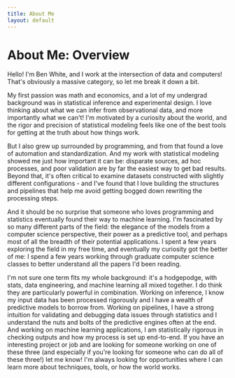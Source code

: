 ```yaml
---
title: About Me
layout: default
---
```


# About Me: Overview

Hello! I'm Ben White, and I work at the intersection of data and computers! That's obviously a massive category, so let me break it down a bit.

My first passion was math and economics, and a lot of my undergrad background was in statistical inference and experimental design. I love thinking about what we can infer from observational data, and more importantly what we can't! I'm motivated by a curiosity about the world, and the rigor and precision of statistical modeling feels like one of the best tools for getting at the truth about how things work.

But I also grew up surrounded by programming, and from that found a love of automation and standardization. And my work with statistical modeling showed me just how important it can be: disparate sources, ad hoc processes, and poor validation are by far the easiest way to get bad results. Beyond that, it's often critical to examine datasets constructed with slightly different configurations - and I've found that I love building the structures and pipelines that help me avoid getting bogged down rewriting the processing steps.

And it should be no surprise that someone who loves programming and statistics eventually found their way to machine learning. I'm fascinated by so many different parts of the field: the elegance of the models from a computer science perspective, their power as a predictive tool, and perhaps most of all the breadth of their potential applications. I spent a few years exploring the field in my free time, and eventually my curiosity got the better of me: I spend a few years working through graduate computer science classes to better understand all the papers I'd been reading.

I'm not sure one term fits my whole background: it's a hodgepodge, with stats, data engineering, and machine learning all mixed together. I do think they are particularly powerful in combination. Working on inference, I know my input data has been processed rigorously and I have a wealth of predictive models to borrow from. Working on pipelines, I have a strong intuition for validating and debugging data issues through statistics and I understand the nuts and bolts of the predictive engines often at the end. And working on machine learning applications, I am statistically rigorous in checking outputs and how my process is set up end-to-end. If you have an interesting project or job and are looking for someone working on one of these three (and especially if you're looking for someone who can do all of these three!) let me know! I'm always looking for opportunities where I can learn more about techniques, tools, or how the world works.